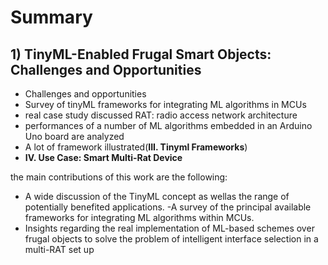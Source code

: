 # Summary

## 1) TinyML-Enabled Frugal Smart Objects: Challenges and Opportunities
- Challenges and opportunities
- Survey of tinyML frameworks for integrating ML algorithms in MCUs
- real case study discussed RAT: radio access network architecture  
- performances of a number of ML algorithms embedded in an Arduino Uno board are analyzed
- A lot of framework illustrated(**III. Tinyml Frameworks**)
- **IV. Use Case: Smart Multi-Rat Device**

the main contributions of this work are the following:
- A wide discussion of the TinyML concept as wellas the range of potentially benefited applications.
-A survey of the principal available frameworks for integrating ML algorithms within MCUs.
- Insights regarding the real implementation of ML-based schemes over frugal objects to solve the problem of intelligent interface selection in a multi-RAT set up


